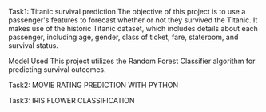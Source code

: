Task1: Titanic survival prediction 
The objective of this project is to use a passenger's features to forecast whether or not they survived the Titanic.
It makes use of the historic Titanic dataset, which includes details about each passenger, including age, gender, class of ticket, fare, stateroom, and survival status.

Model Used 
This project utilizes the Random Forest Classifier algorithm for predicting survival outcomes.


Task2: MOVIE RATING PREDICTION WITH PYTHON


Task3: IRIS FLOWER CLASSIFICATION
